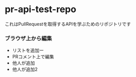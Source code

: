 # pr-api-test-repo
これはPullRequestを取得するAPIを学ぶためのリポジトリです


### ブラウザ上から編集
- リストを追加ー　
- PRコメント上で編集
- 他人が追加
- 他人が追加2
